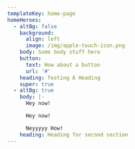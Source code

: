 ```yaml
---
templateKey: home-page
homeHeroes:
  - altBg: false
    background:
      align: left
      image: /img/apple-touch-icon.png
    body: Some body stuff here
    button:
      text: How about a button
      url: '#'
    heading: Testing A Heading
    super: true
  - altBg: true
    body: |-
      Hey now!

      Hey now!

      Neyyyyy How!
    heading: Heading for second section
---
```


